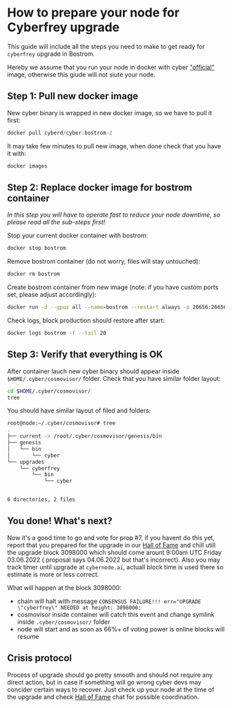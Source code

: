 # How to prepare your node for Cyberfrey upgrade

This guide will include all the steps you need to make to get ready for `cyberfrey` upgrade in Bostrom.

Hereby we assume that you run your node in docker with cyber ["official"](https://hub.docker.com/layers/cyber/cyberd/cyber/bostrom-1/images/sha256-6383de3e4562690907b0dbb99b752f53ef2d41f44a7d452a903d24397e49911b?context=explore) image, otherwise this giude will not siute your node. 

## Step 1: Pull new docker image

New cyber binary is wrapped in new docker image, so we have to pull it first: 

```js
docker pull cyberd/cyber:bostrom-2
```
It may take few minutes to pull new image, when done check that you have it with: 

```js
docker images
```

## Step 2: Replace docker image for bostrom container

*In this step you will have to operate fast to reduce your node downtime, so please read all the sub-steps first!*

Stop your current docker container with bostrom: 

```js
docker stop bostrom
```

Remove bostrom container (do not worry, files will stay untouched):

```js
docker rm bostrom
```

Create bostrom container from new image (note: if you have custom ports set, please adjust accordingly): 

```sh
docker run -d --gpus all --name=bostrom --restart always -p 26656:26656 -p 26657:26657 -p 1317:1317 -e ALLOW_SEARCH=true -v $HOME/.cyber:/root/.cyber  cyberd/cyber:bostrom-2
```

Check logs, block production should restore after start:

```sh
docker logs bostrom -f --tail 20 
```

## Step 3: Verify that everything is OK

After container lauch new cyber binary should appear inside `$HOME/.cyber/cosmovisor/` folder. Check that you have similar folder layout: 

```sh
cd $HOME/.cyber/cosmovisor/
tree
```

You should have similar layout of filed and folders:

```sh
root@node:~/.cyber/cosmovisor# tree
.
├── current -> /root/.cyber/cosmovisor/genesis/bin
├── genesis
│   └── bin
│       └── cyber
└── upgrades
    └── cyberfrey
        └── bin
            └── cyber


6 directories, 2 files
```

## You done! What's next? 

Now it's a good time to go and vote for prop #7, if you havent do this yet, report that you prepared for the upgrade in our [Hall of Fame](https://t.me/fameofcyber) and chill utill the upgrade block 3098000 which should come arount 9:00am UTC Friday 03.06.2022 ( proposal says 04.06.2022 but that's incorrect). 
Also you may track timer until upgrade at `cybernode.ai`, actuall block time is used there so estimate is more or less correct.

What will happen at the block 3098000: 

- chain will halt with message `CONSENSUS FAILURE!!! err="UPGRADE \"cyberfrey\" NEEDED at height: 3098000:`
- cosmovisor inside container will catch this event and change symlink inside `.cyber/cosmovisor/` folder
- node will start and as soon as 66%+ of voting power is online blocks will resume

## Crisis protocol 

Process of upgrade should go pretty smooth and should not require any direct action, but in case if something will go wrong cyber devs may concider certain ways to recover. Just check up your node at the time of the upgrade and check  [Hall of Fame](https://t.me/fameofcyber) chat for possible coordination. 